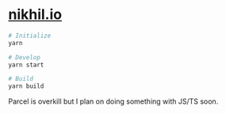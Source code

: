 # [nikhil.io](https://nikhil.io)

```bash
# Initialize
yarn

# Develop
yarn start

# Build
yarn build
```

Parcel is overkill but I plan on doing something with JS/TS soon.
